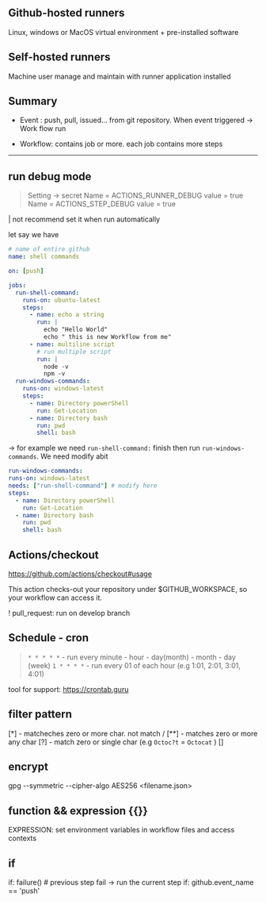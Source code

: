 ## Github-hosted runners

Linux, windows or MacOS virtual environment + pre-installed software

## Self-hosted runners

Machine user manage and maintain with runner application installed

## Summary

- Event : push, pull, issued... from git repository. When event triggered -> Work flow run

- Workflow: contains job or more. each job contains more steps

---

## run debug mode

> Setting -> secret
> Name = ACTIONS_RUNNER_DEBUG value = true
> Name = ACTIONS_STEP_DEBUG value = true

| not recommend set it when run automatically

let say we have

```yaml
# name of entire github
name: shell commands

on: [push]

jobs:
  run-shell-command:
    runs-on: ubuntu-latest
    steps:
      - name: echo a string
        run: |
          echo "Hello World"
          echo " this is new Workflow from me"
      - name: multiline script
        # run multiple script
        run: |
          node -v
          npm -v
  run-windows-commands:
    runs-on: windows-latest
    steps:
      - name: Directory powerShell
        run: Get-Location
      - name: Directory bash
        run: pwd
        shell: bash
```

-> for example we need `run-shell-command:` finish then run `run-windows-commands`. We need modify abit

```yaml
run-windows-commands:
runs-on: windows-latest
needs: ["run-shell-command"] # modify here
steps:
  - name: Directory powerShell
    run: Get-Location
  - name: Directory bash
    run: pwd
    shell: bash
```

## Actions/checkout

https://github.com/actions/checkout#usage

This action checks-out your repository under $GITHUB_WORKSPACE, so your workflow can access it.

! pull_request: run on develop branch

## Schedule - cron

> `* * * * *` - run every minute - hour - day(month) - month - day (week)
> `1 * * * *` - run every 01 of each hour (e.g 1:01, 2:01, 3:01, 4:01)

tool for support: https://crontab.guru

## filter pattern

[*] - matcheches zero or more char. not match /
[**] - matches zero or more any char
[?] - match zero or single char (e.g `Octoc?t` = `Octocat` )
[]

## encrypt

gpg --symmetric --cipher-algo AES256 <filename.json>

## function && expression {{}}

EXPRESSION: set environment variables in workflow files and access contexts

## if

if: failure() # previous step fail -> run the current step
if: github.event_name == 'push'
